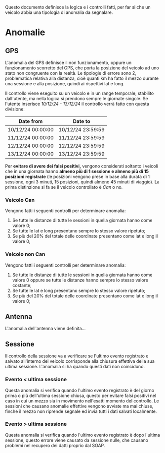 Questo documento definisce la logica e i controlli fatti, per far si che un veicolo abbia una tipologia di anomalia da segnalare.
# Anomalie
## GPS
L'anomalia del GPS definisce il non funzionamento, oppure un funzionamento scorretto del GPS, che porta la posizione del veicolo ad uno stato non congruente con la realtà.
Le tipologie di errore sono 2, problematica relativa alla distanza, cioè quanti km ha fatto il mezzo durante una sessione e alla posizione, quindi ai rispettivi lat e long.

Il controllo viene eseguito su un veicolo e in un range temporale, stabilito dall'utente, ma nella logica si prendono sempre le giornate singole. Se l'utente inserisce *10/12/24 - 13/12/24* il controllo verrà fatto con questa divisione:

| Date from         | Date to           |
| ----------------- | ----------------- |
| 10/12/24 00:00:00 | 10/12/24 23:59:59 |
| 11/12/24 00:00:00 | 11/12/24 23:59:59 |
| 12/12/24 00:00:00 | 12/12/24 23:59:59 |
| 13/12/24 00:00:00 | 13/12/24 23:59:59 |
Per **evitare di avere dei falsi positivi,** vengono considerati soltanto i veicoli che in una giornata hanno **almeno più di 1 sessione e almeno più di 15 posizioni registrate** (le posizioni vengono prese in base alla durata di 1 sessione, ogni 3 minuti, 15 posizioni, quindi almeno 45 minuti di viaggio).
La prima distinzione si fa se il veicolo controllato è *Can* o no. 
### Veicolo Can
Vengono fatti i seguenti controlli per determinare anomalia:
1. Se tutte le distanze di tutte le sessioni in quella giornata hanno come valore 0;
2. Se tutte le lat e long presentano sempre lo stesso valore ripetuto;
3. Se più del 20% del totale delle coordinate presentano come lat e long il valore 0;

### Veicolo non Can
Vengono fatti i seguenti controlli per determinare anomalia:
1. Se tutte le distanze di tutte le sessioni in quella giornata hanno come valore 0 oppure se tutte le distanze hanno sempre lo stesso valore costante;
2. Se tutte le lat e long presentano sempre lo stesso valore ripetuto;
3. Se più del 20% del totale delle coordinate presentano come lat e long il valore 0;

## Antenna
L'anomalia dell'antenna viene definita...
## Sessione
Il controllo della sessione va a verificare se l'ultimo evento registrato e salvato all'interno del veicolo corrisponde alla chiusura effettiva della sua ultima sessione. 
L'anomalia si ha quando questi dati non coincidono. 
### Evento < ultima sessione
Questa anomalia si verifica quando l'ultimo evento registrato è del giorno prima o più dell'ultima sessione chiusa, questo per evitare falsi positivi nel caso in cui un mezzo sia in movimento nell'esatti momento del controllo. 
Le sessioni che causano anomalie effettive vengono avviate ma mai chiuse, finche il mezzo non riprende segnale ed invia tutti i dati salvati localmente.
### Evento > ultima sessione
Questa anomalia si verifica quando l'ultimo evento registrato è dopo l'ultima sessione, questo errore viene causato da sessione nulle, che causano problemi nel recupero dei datti proprio dal SOAP.
